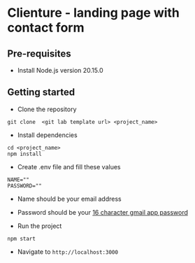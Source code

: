 # Clienture - landing page with contact form

## Pre-requisites

- Install Node.js version 20.15.0

## Getting started

- Clone the repository

```
git clone  <git lab template url> <project_name>
```

- Install dependencies

```
cd <project_name>
npm install
```

- Create .env file and fill these values

```
NAME=""
PASSWORD=""
```

- Name should be your email address
- Password should be your [16 character gmail app password](https://support.google.com/mail/thread/205453566?hl=en&msgid=205453795)

- Run the project

```
npm start
```

- Navigate to `http://localhost:3000`